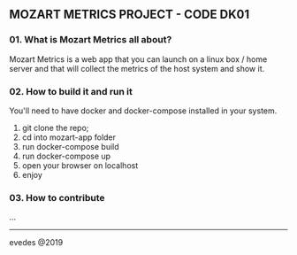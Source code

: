 ## MOZART METRICS PROJECT - CODE DK01

### 01. What is Mozart Metrics all about?

  Mozart Metrics is a web app that you can launch on a linux box / home server and that will collect the metrics of the host system and show it.
  

###   

### 02. How to build it and run it

You'll need to have docker and docker-compose installed in your system.

1. git clone the repo;
2. cd into mozart-app folder
3. run docker-compose build
4. run docker-compose up
5. open your browser on localhost
6. enjoy

### 03. How to contribute
...


--- 
evedes @2019
	